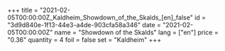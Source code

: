 +++
title = "2021-02-05T00:00:00Z_Kaldheim_Showdown_of_the_Skalds_[en]_false"
id = "3d9d840e-1f13-44e3-a4de-903cfa58a346"
date = "2021-02-05T00:00:00Z"
name = "Showdown of the Skalds"
lang = ["en"]
price = "0.36"
quantity = 4
foil = false
set = "Kaldheim"
+++

